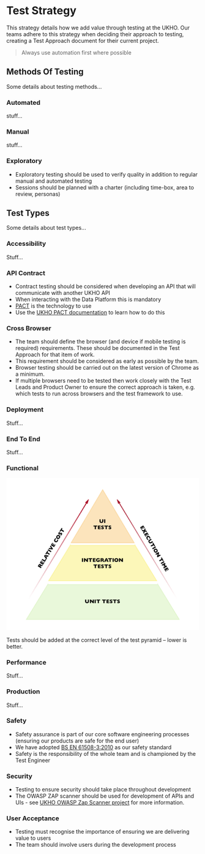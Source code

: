 # Test Strategy

This strategy details how we add value through testing at the UKHO. Our teams adhere to this strategy when deciding their approach to testing, creating a Test Approach document for their current project.

> Always use automation first where possible

## Methods Of Testing

Some details about testing methods...

### Automated

stuff...

### Manual

stuff...

### Exploratory

* Exploratory testing should be used to verify quality in addition to regular manual and automated testing
* Sessions should be planned with a charter (including time-box, area to review, personas)

## Test Types

Some details about test types...

### Accessibility

Stuff...

### API Contract

* Contract testing should be considered when developing an API that will communicate with another UKHO API
* When interacting with the Data Platform this is mandatory
* [PACT](https://docs.pact.io/) is the technology to use
* Use the [UKHO PACT documentation](https://docs.data.ukho.gov.uk/testing/pact/introduction/) to learn how to do this

### Cross Browser

* The team should define the browser (and device if mobile testing is required) requirements. These should be documented in the Test Approach for that item of work.
* This requirement should be considered as early as possible by the team.
* Browser testing should be carried out on the latest version of Chrome as a minimum.
* If multiple browsers need to be tested then work closely with the Test Leads and Product Owner to ensure the correct approach is taken, e.g. which tests to run across browsers and the test framework to use.

### Deployment

Stuff...

### End To End

Stuff...

### Functional

![Test Pyramid](images/test-pyramid.png)

Tests should be added at the correct level of the test pyramid – lower is better.

### Performance

Stuff...

### Production

Stuff...

### Safety

* Safety assurance is part of our core software engineering processes (ensuring our products are safe for the end user)
* We have adopted [BS EN 61508-3:2010](https://fdocuments.in/document/iec-61508-6.html) as our safety standard
* Safety is the responsibility of the whole team and is championed by the Test Engineer

### Security

* Testing to ensure security should take place throughout development
* The OWASP ZAP scanner should be used for development of APIs and UIs - see [UKHO OWASP Zap Scanner project](https://github.com/UKHO/owasp-zap-scan) for more information.

### User Acceptance

* Testing must recognise the importance of ensuring we are delivering value to users
* The team should involve users during the development process
